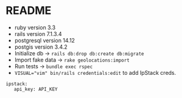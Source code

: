 # README

- ruby version 3.3
- rails version 7.1.3.4
- postgresql version 14.12
- postgis version 3.4.2
- Initialize db -> `rails db:drop db:create db:migrate`
- Import fake data -> `rake geolocations:import`
- Run tests -> `bundle exec rspec`
- `VISUAL="vim" bin/rails credentials:edit` to add IpStack creds. 
```
ipstack:
   api_key: API_KEY
```